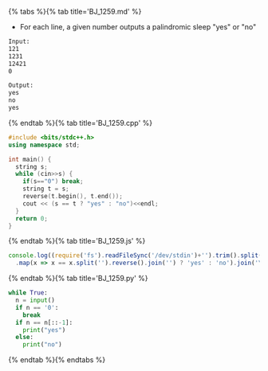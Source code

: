 {% tabs %}{% tab title='BJ_1259.md' %}

* For each line, a given number outputs a palindromic sleep "yes" or "no"

```txt
Input:
121
1231
12421
0

Output:
yes
no
yes
```

{% endtab %}{% tab title='BJ_1259.cpp' %}

```cpp
#include <bits/stdc++.h>
using namespace std;

int main() {
  string s;
  while (cin>>s) {
    if(s=="0") break;
    string t = s;
    reverse(t.begin(), t.end());
    cout << (s == t ? "yes" : "no")<<endl;
  }
  return 0;
}
```

{% endtab %}{% tab title='BJ_1259.js' %}

```js
console.log((require('fs').readFileSync('/dev/stdin')+'').trim().split('\n').slice(0, -1)
  .map(x => x == x.split('').reverse().join('') ? 'yes' : 'no').join('\n'))
```

{% endtab %}{% tab title='BJ_1259.py' %}

```py
while True:
  n = input()
  if n == '0':
    break
  if n == n[::-1]:
    print("yes")
  else:
    print("no")
```

{% endtab %}{% endtabs %}
